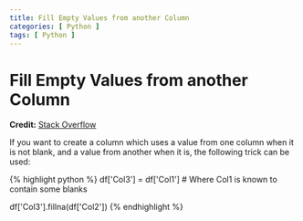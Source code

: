```yaml
---
title: Fill Empty Values from another Column
categories: [ Python ]
tags: [ Python ]
---
```


# Fill Empty Values from another Column

**Credit:** [Stack Overflow](https://stackoverflow.com/questions/35530640/pandas-use-value-if-not-null-else-use-value-from-next-column)

If you want to create a column which uses a value from one column when it is not blank, and a value from another when it is, the following trick can be used:

{% highlight python %}
df['Col3'] = df['Col1'] # Where Col1 is known to contain some blanks

df['Col3'].fillna(df['Col2'])
{% endhighlight %}

